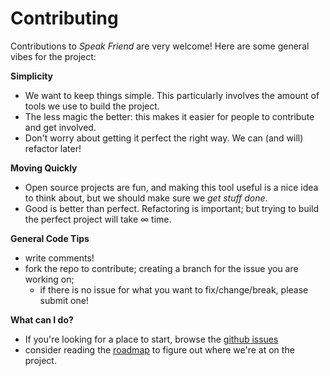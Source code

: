 # Contributing

Contributions to _Speak Friend_ are very welcome! Here are some general vibes
for the project:

**Simplicity**

- We want to keep things simple. This particularly involves the amount of tools we
use to build the project.
- The less magic the better: this makes it easier for people to contribute and
  get involved.
- Don't worry about getting it perfect the right way. We can (and will) refactor later!

**Moving Quickly**

- Open source projects are fun, and making this tool useful is a nice idea to
  think about, but we should make sure we _get stuff done_.
- Good is better than perfect. Refactoring is important; but trying to build the
  perfect project will take ∞ time.

**General Code Tips**

- write comments!
- fork the repo to contribute; creating a branch for the issue you are working on;
  - if there is no issue for what you want to fix/change/break, please submit
    one!

**What can I do?**

- If you're looking for a place to start, browse the [github
  issues](https://github.com/speakfriend/speakfriend/issues)
- consider reading the [roadmap](./roadmap.md) to figure out where we're at on
  the project.
